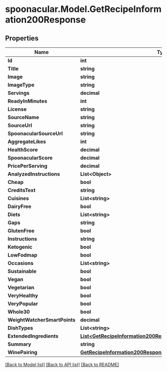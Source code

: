 # spoonacular.Model.GetRecipeInformation200Response

## Properties

Name | Type | Description | Notes
------------ | ------------- | ------------- | -------------
**Id** | **int** |  | 
**Title** | **string** |  | 
**Image** | **string** |  | 
**ImageType** | **string** |  | 
**Servings** | **decimal** |  | 
**ReadyInMinutes** | **int** |  | 
**License** | **string** |  | 
**SourceName** | **string** |  | 
**SourceUrl** | **string** |  | 
**SpoonacularSourceUrl** | **string** |  | 
**AggregateLikes** | **int** |  | 
**HealthScore** | **decimal** |  | 
**SpoonacularScore** | **decimal** |  | 
**PricePerServing** | **decimal** |  | 
**AnalyzedInstructions** | **List&lt;Object&gt;** |  | 
**Cheap** | **bool** |  | 
**CreditsText** | **string** |  | 
**Cuisines** | **List&lt;string&gt;** |  | 
**DairyFree** | **bool** |  | 
**Diets** | **List&lt;string&gt;** |  | 
**Gaps** | **string** |  | 
**GlutenFree** | **bool** |  | 
**Instructions** | **string** |  | 
**Ketogenic** | **bool** |  | 
**LowFodmap** | **bool** |  | 
**Occasions** | **List&lt;string&gt;** |  | 
**Sustainable** | **bool** |  | 
**Vegan** | **bool** |  | 
**Vegetarian** | **bool** |  | 
**VeryHealthy** | **bool** |  | 
**VeryPopular** | **bool** |  | 
**Whole30** | **bool** |  | 
**WeightWatcherSmartPoints** | **decimal** |  | 
**DishTypes** | **List&lt;string&gt;** |  | 
**ExtendedIngredients** | [**List&lt;GetRecipeInformation200ResponseExtendedIngredientsInner&gt;**](GetRecipeInformation200ResponseExtendedIngredientsInner.md) |  | 
**Summary** | **string** |  | 
**WinePairing** | [**GetRecipeInformation200ResponseWinePairing**](GetRecipeInformation200ResponseWinePairing.md) |  | 

[[Back to Model list]](../README.md#documentation-for-models) [[Back to API list]](../README.md#documentation-for-api-endpoints) [[Back to README]](../README.md)

